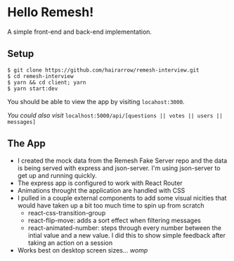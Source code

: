 # Hello Remesh!

A simple front-end and back-end implementation.

## Setup

```
$ git clone https://github.com/hairarrow/remesh-interview.git
$ cd remesh-interview
$ yarn && cd client; yarn
$ yarn start:dev
```

You should be able to view the app by visiting `locahost:3000`.

_You could also visit_ `localhost:5000/api/[questions || votes || users || messages]`

## The App
- I created the mock data from the Remesh Fake Server repo and the data is being served with express and json-server. I'm using json-server to get up and running quickly.
- The express app is configured to work with React Router
- Animations throught the application are handled with CSS
- I pulled in a couple external components to add some visual nicities that would have taken up a bit too much time to spin up from scratch
  - react-css-transition-group
  - react-flip-move: adds a sort effect when filtering messages
  - react-animated-number: steps through every number between the intial value and a new value. I did this to show simple feedback after taking an action on a session
- Works best on desktop screen sizes... _womp_

